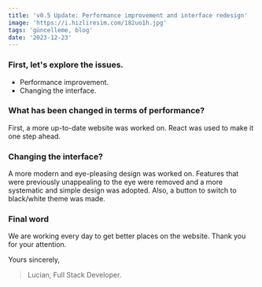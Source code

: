 ```yaml
---
title: 'v0.5 Update: Performance improvement and interface redesign'
image: 'https://i.hizliresim.com/182uo1h.jpg'
tags: 'güncelleme, blog'
date: '2023-12-23'
---
```


### First, let's explore the issues.

+ Performance improvement.
+ Changing the interface.

### What has been changed in terms of performance?

First, a more up-to-date website was worked on. React was used to make it one step ahead.

### Changing the interface?

A more modern and eye-pleasing design was worked on. Features that were previously unappealing to the eye were removed and a more systematic and simple design was adopted. Also, a button to switch to black/white theme was made.

### Final word

We are working every day to get better places on the website. Thank you for your attention.

 Yours sincerely,

>  Lucian, Full Stack Developer.

